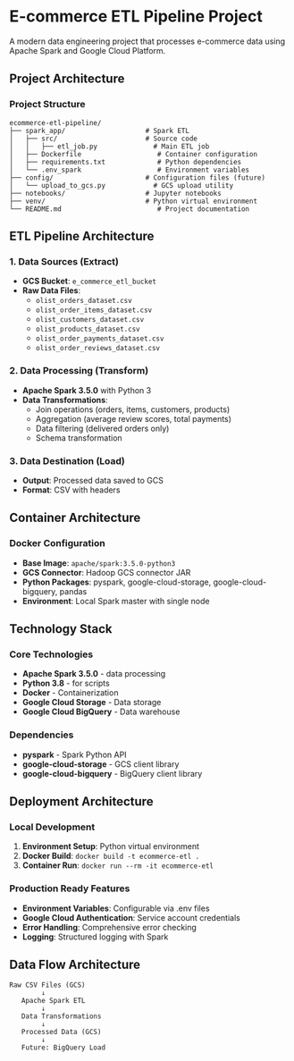 # E-commerce ETL Pipeline Project

A modern data engineering project that processes e-commerce data using Apache Spark and Google Cloud Platform.

## Project Architecture

### Project Structure
```
ecommerce-etl-pipeline/
├── spark_app/                    # Spark ETL 
│   ├── src/                      # Source code
│   │   ├── etl_job.py              # Main ETL job
│   ├── Dockerfile                   # Container configuration
│   ├── requirements.txt             # Python dependencies
│   └── .env_spark                   # Environment variables
├── config/                       # Configuration files (future)
│   └── upload_to_gcs.py            # GCS upload utility
├── notebooks/                    # Jupyter notebooks
├── venv/                         # Python virtual environment
└── README.md                        # Project documentation
```

## ETL Pipeline Architecture

### 1. **Data Sources (Extract)**
- **GCS Bucket**: `e_commerce_etl_bucket`
- **Raw Data Files**:
  - `olist_orders_dataset.csv`
  - `olist_order_items_dataset.csv`
  - `olist_customers_dataset.csv`
  - `olist_products_dataset.csv`
  - `olist_order_payments_dataset.csv`
  - `olist_order_reviews_dataset.csv`

### 2. **Data Processing (Transform)**
- **Apache Spark 3.5.0** with Python 3
- **Data Transformations**:
  - Join operations (orders, items, customers, products)
  - Aggregation (average review scores, total payments)
  - Data filtering (delivered orders only)
  - Schema transformation

### 3. **Data Destination (Load)**
- **Output**: Processed data saved to GCS
- **Format**: CSV with headers


## Container Architecture

### **Docker Configuration**
- **Base Image**: `apache/spark:3.5.0-python3`
- **GCS Connector**: Hadoop GCS connector JAR
- **Python Packages**: pyspark, google-cloud-storage, google-cloud-bigquery, pandas
- **Environment**: Local Spark master with single node


## Technology Stack

### **Core Technologies**
- **Apache Spark 3.5.0** - data processing
- **Python 3.8** - for scripts
- **Docker** - Containerization
- **Google Cloud Storage** - Data storage
- **Google Cloud BigQuery** - Data warehouse

### **Dependencies**
- **pyspark** - Spark Python API
- **google-cloud-storage** - GCS client library
- **google-cloud-bigquery** - BigQuery client library

## Deployment Architecture

### **Local Development**
1. **Environment Setup**: Python virtual environment
2. **Docker Build**: `docker build -t ecommerce-etl .`
3. **Container Run**: `docker run --rm -it ecommerce-etl`

### **Production Ready Features**
- **Environment Variables**: Configurable via .env files
- **Google Cloud Authentication**: Service account credentials
- **Error Handling**: Comprehensive error checking
- **Logging**: Structured logging with Spark

## Data Flow Architecture

```
Raw CSV Files (GCS)
        ↓
   Apache Spark ETL
        ↓
   Data Transformations
        ↓
   Processed Data (GCS)
        ↓
   Future: BigQuery Load
```

